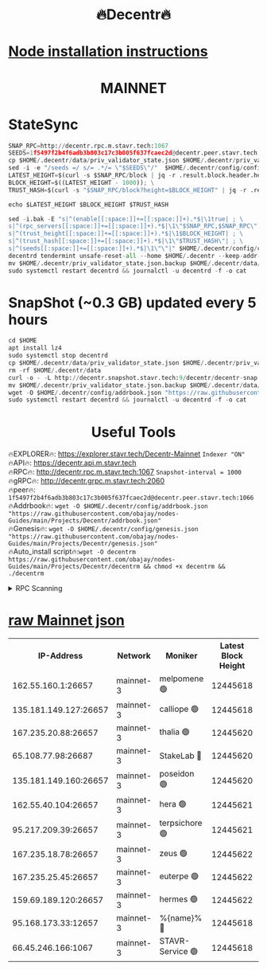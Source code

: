 <h1 align="center"> 🔥Decentr🔥</h1>

[Node installation instructions](https://github.com/obajay/nodes-Guides/tree/main/Projects/Decentr)
=
<h1 align="center"> MAINNET</h1>

# StateSync
```python
SNAP_RPC=http://decentr.rpc.m.stavr.tech:1067
SEEDS=1f5497f2b4f6adb3b803c17c3b005f637fcaec2d@decentr.peer.stavr.tech:1066
cp $HOME/.decentr/data/priv_validator_state.json $HOME/.decentr/priv_validator_state.json.backup
sed -i -e "/seeds =/ s/= .*/= \"$SEEDS\"/"  $HOME/.decentr/config/config.toml
LATEST_HEIGHT=$(curl -s $SNAP_RPC/block | jq -r .result.block.header.height); \
BLOCK_HEIGHT=$((LATEST_HEIGHT - 1000)); \
TRUST_HASH=$(curl -s "$SNAP_RPC/block?height=$BLOCK_HEIGHT" | jq -r .result.block_id.hash)

echo $LATEST_HEIGHT $BLOCK_HEIGHT $TRUST_HASH

sed -i.bak -E "s|^(enable[[:space:]]+=[[:space:]]+).*$|\1true| ; \
s|^(rpc_servers[[:space:]]+=[[:space:]]+).*$|\1\"$SNAP_RPC,$SNAP_RPC\"| ; \
s|^(trust_height[[:space:]]+=[[:space:]]+).*$|\1$BLOCK_HEIGHT| ; \
s|^(trust_hash[[:space:]]+=[[:space:]]+).*$|\1\"$TRUST_HASH\"| ; \
s|^(seeds[[:space:]]+=[[:space:]]+).*$|\1\"\"|" $HOME/.decentr/config/config.toml
decentrd tendermint unsafe-reset-all --home $HOME/.decentr --keep-addr-book
mv $HOME/.decentr/priv_validator_state.json.backup $HOME/.decentr/data/priv_validator_state.json
sudo systemctl restart decentrd && journalctl -u decentrd -f -o cat
```
# SnapShot (~0.3 GB) updated every 5 hours
```python
cd $HOME
apt install lz4
sudo systemctl stop decentrd
cp $HOME/.decentr/data/priv_validator_state.json $HOME/.decentr/priv_validator_state.json.backup
rm -rf $HOME/.decentr/data
curl -o - -L http://decentr.snapshot.stavr.tech:9/decentr/decentr-snap.tar.lz4 | lz4 -c -d - | tar -x -C $HOME/.decentr --strip-components 2
mv $HOME/.decentr/priv_validator_state.json.backup $HOME/.decentr/data/priv_validator_state.json
wget -O $HOME/.decentr/config/addrbook.json "https://raw.githubusercontent.com/obajay/nodes-Guides/main/Projects/Decentr/addrbook.json"
sudo systemctl restart decentrd && journalctl -u decentrd -f -o cat
```

 <h1 align="center"> Useful Tools</h1>

🔥EXPLORER🔥:     https://explorer.stavr.tech/Decentr-Mainnet        `Indexer "ON"` \
🔥API🔥:          https://decentr.api.m.stavr.tech \
🔥RPC🔥:          http://decentr.rpc.m.stavr.tech:1067              `Snapshot-interval = 1000` \
🔥gRPC🔥:         http://decentr.grpc.m.stavr.tech:2060 \
🔥peer🔥:         `1f5497f2b4f6adb3b803c17c3b005f637fcaec2d@decentr.peer.stavr.tech:1066` \
🔥Addrbook🔥:  `wget -O $HOME/.decentr/config/addrbook.json "https://raw.githubusercontent.com/obajay/nodes-Guides/main/Projects/Decentr/addrbook.json"` \
🔥Genesis🔥:  `wget -O $HOME/.decentr/config/genesis.json "https://raw.githubusercontent.com/obajay/nodes-Guides/main/Projects/Decentr/genesis.json"` \
🔥Auto_install script🔥:`wget -O decentrm https://raw.githubusercontent.com/obajay/nodes-Guides/main/Projects/Decentr/decentrm && chmod +x decentrm && ./decentrm`

<details>
<summary>RPC Scanning</summary>

<h2 align="center"> We scan nodes in real time every 4 hours. And we provide the final result of RPC endpoints.
We cannot influence the operation of these nodes in any way. </h2>


```python
If Voting Power is higher than 0 --> then the Node is a validator of the network and may be subject to attack and be a potential threat to the chain.
```
```python
We marked such validators with a red symbol
```

</details>

[raw Mainnet json](https://rpc-check.decentrm.stavr.tech/decentrm/rpc-decentrm-result.json)
=



<table><tr><th>IP-Address</th><th>Network</th><th>Moniker</th><th>Latest Block Height</th><th>Earliest Block Height</th><th>Catching Up</th><th>Tx Index</th><th>Voting Power</th><th>Scan Time</th></tr><tr><td>162.55.160.1:26657</td><td>mainnet-3</td><td>melpomene 🟢</td><td>12445618</td><td>1688950</td><td>False</td><td>on</td><td>0</td><td>2024-01-15T23:45:02.827588901UTC</td></tr><tr><td>135.181.149.127:26657</td><td>mainnet-3</td><td>calliope 🟢</td><td>12445618</td><td>1688950</td><td>False</td><td>on</td><td>0</td><td>2024-01-15T23:45:03.183698608UTC</td></tr><tr><td>167.235.20.88:26657</td><td>mainnet-3</td><td>thalia 🟢</td><td>12445620</td><td>1688950</td><td>False</td><td>on</td><td>0</td><td>2024-01-15T23:45:10.665879828UTC</td></tr><tr><td>65.108.77.98:26687</td><td>mainnet-3</td><td>StakeLab 🔴</td><td>12445620</td><td>1688950</td><td>False</td><td>on</td><td>5367961</td><td>2024-01-15T23:45:11.009059276UTC</td></tr><tr><td>135.181.149.160:26657</td><td>mainnet-3</td><td>poseidon 🟢</td><td>12445620</td><td>1688950</td><td>False</td><td>on</td><td>0</td><td>2024-01-15T23:45:15.793227539UTC</td></tr><tr><td>162.55.40.104:26657</td><td>mainnet-3</td><td>hera 🟢</td><td>12445621</td><td>1688950</td><td>False</td><td>on</td><td>0</td><td>2024-01-15T23:45:18.067760184UTC</td></tr><tr><td>95.217.209.39:26657</td><td>mainnet-3</td><td>terpsichore 🟢</td><td>12445621</td><td>1688950</td><td>False</td><td>on</td><td>0</td><td>2024-01-15T23:45:20.613513793UTC</td></tr><tr><td>167.235.18.78:26657</td><td>mainnet-3</td><td>zeus 🟢</td><td>12445622</td><td>1688950</td><td>False</td><td>on</td><td>0</td><td>2024-01-15T23:45:24.960248949UTC</td></tr><tr><td>167.235.25.45:26657</td><td>mainnet-3</td><td>euterpe 🟢</td><td>12445622</td><td>1688950</td><td>False</td><td>on</td><td>0</td><td>2024-01-15T23:45:27.318490502UTC</td></tr><tr><td>159.69.189.120:26657</td><td>mainnet-3</td><td>hermes 🟢</td><td>12445622</td><td>1688950</td><td>False</td><td>on</td><td>0</td><td>2024-01-15T23:45:27.583349333UTC</td></tr><tr><td>95.168.173.33:12657</td><td>mainnet-3</td><td>%{name}% 🔴</td><td>12445618</td><td>8964001</td><td>False</td><td>on</td><td>4174451</td><td>2024-01-15T23:45:04.309540828UTC</td></tr><tr><td>66.45.246.166:1067</td><td>mainnet-3</td><td>STAVR-Service 🟢</td><td>12445618</td><td>12444001</td><td>False</td><td>on</td><td>0</td><td>2024-01-15T23:45:03.784877567UTC</td></tr></table>